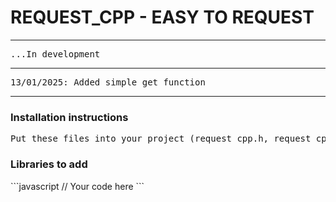 <h1>REQUEST_CPP - EASY TO REQUEST</h1>
<hr>
<pre>...In development</pre>
<hr>
<pre>
13/01/2025: Added simple_get function
</pre>
<hr>
<h3>Installation instructions</h3>
<pre>Put these files into your project (request_cpp.h, request_cpp.cpp)</pre>
<h3>Libraries to add</h3>
```javascript
// Your code here
```
